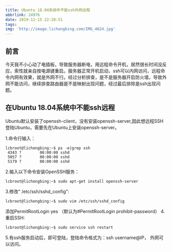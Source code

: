```yaml
---
title: Ubuntu 18.04系统中不能ssh外网远程
abbrlink: 24976
date: 2019-12-15 22:28:51
tags:
img: 'http://image.lichongbing.com/IMG_4624.jpg'
---
```


## 前言
今天我不小心动了电插板，导致服务器断电，用远程命令开机，居然很长时间没反应，索性就亲自按电源键重启。服务器正常开机启动，ssh可以内网访问，远程命令内网有效果，就是外网不行。经过分析排查，是不是服务器开启防火墙，导致外网不能访问，继续排查路由器是不是映射出现问题，经过最后排除是ssh出现问题。

## 在Ubuntu 18.04系统中不能ssh远程
Ubuntu默认安装了openssh-client，没有安装openssh-server,因此想远程SSH登陆Ubuntu，需要先在Ubuntu上安装openssh-server。

1.命令行输入：

    lcbroot@lichongbing:~$ ps -e|grep ssh
     4343 ?        00:00:00 sshd
     5057 ?        00:00:00 sshd
     5179 ?        00:00:00 sshd
2.输入以下命令安装OpenSSH服务：

    lcbroot@lichongbing:~$ sudo apt-get install openssh-server
3.修改“ /etc/ssh/sshd_config”:

    lcbroot@lichongbing:~$ sudo vim /etc/ssh/sshd_config

添加PermitRootLogin yes （默认为#PermitRootLogin prohibit-password）
4.重启SSH:

    lcbroot@lichongbing:~$ sudo service ssh restart
5.有ssh服务启动后，即可登陆，登陆命令格式为：ssh username@IP， 外网可以访问。
